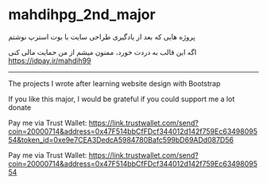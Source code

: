 # mahdihpg_2nd_major

پروژه هایی که بعد از یادگیری طراحی سایت با بوت استرپ نوشتم

اگه این قالب به دردت خورد، ممنون میشم از من حمایت مالی کنی
https://idpay.ir/mahdih99

______________________________________________________________________________________

The projects I wrote after learning website design with Bootstrap

If you like this major, I would be grateful if you could support me a lot donate

Pay me via Trust Wallet: https://link.trustwallet.com/send?coin=20000714&address=0x47F514bbCfFDcf344012d142f759Ec6349809554&token_id=0xe9e7CEA3DedcA5984780Bafc599bD69ADd087D56

Pay me via Trust Wallet: https://link.trustwallet.com/send?coin=20000714&address=0x47F514bbCfFDcf344012d142f759Ec6349809554
